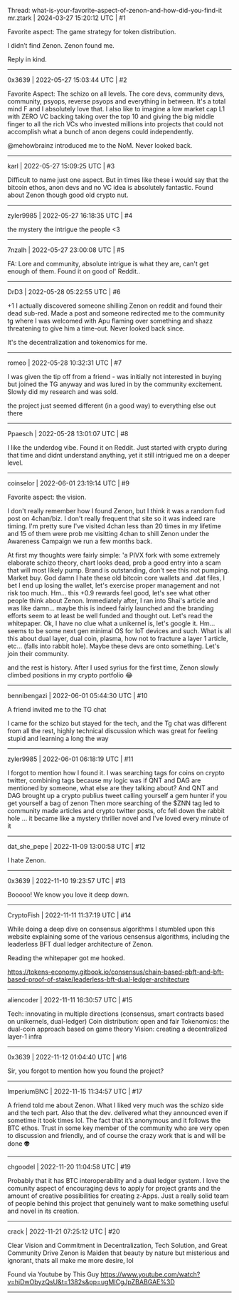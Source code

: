 Thread: what-is-your-favorite-aspect-of-zenon-and-how-did-you-find-it
mr.ztark | 2024-03-27 15:20:12 UTC | #1

Favorite aspect: The game strategy for token distribution.

I didn’t find Zenon. Zenon found me.

Reply in kind.

-------------------------

0x3639 | 2022-05-27 15:03:44 UTC | #2

Favorite Aspect:  The schizo on all levels.  The core devs, community devs, community, psyops, reverse psyops and everything in between.  It's a total mind F and I absolutely love that.  I also like to imagine a low market cap L1 with ZERO VC backing taking over the top 10 and giving the big middle finger to all the rich VCs who invested millions into projects that could not accomplish what a bunch of anon degens could independently.  

@mehowbrainz introduced me to the NoM.  Never looked back.

-------------------------

karl | 2022-05-27 15:09:25 UTC | #3

Difficult to name just one aspect. But in times like these i would say that the bitcoin ethos, anon devs and no VC idea is absolutely fantastic. Found about Zenon though good old crypto nut.

-------------------------

zyler9985 | 2022-05-27 16:18:35 UTC | #4

the mystery
the intrigue
the people <3

-------------------------

7nzalh | 2022-05-27 23:00:08 UTC | #5

FA: Lore and community, absolute intrigue is what they are, can't get enough of them.
Found it on good ol' Reddit..

-------------------------

DrD3 | 2022-05-28 05:22:55 UTC | #6

+1 I actually discovered someone shilling Zenon on reddit and found their dead sub-red. Made a post and someone redirected me to the community tg where I was welcomed with Apu flaming over something and shazz threatening to give him a time-out. Never looked back since.

It's the decentralization and tokenomics for me.

-------------------------

romeo | 2022-05-28 10:32:31 UTC | #7

I was given the tip off from a friend - was initially not interested in buying but joined the TG anyway and was lured in by the community excitement. Slowly did my research and was sold.

the project just seemed different (in a good way) to everything else out there

-------------------------

Ppaesch | 2022-05-28 13:01:07 UTC | #8

I like the underdog vibe. Found it on Reddit. Just started with crypto during that time and didnt understand anything, yet it still intrigued me on a deeper level.

-------------------------

coinselor | 2022-06-01 23:19:14 UTC | #9

Favorite aspect: the vision.

I don't really remember how I found Zenon, but I think it was a random fud post on 4chan/biz. I don't really frequent that site so it was indeed rare timing. I'm pretty sure I've visited 4chan less than 20 times in my lifetime and 15 of them were prob me visitting 4chan to shill Zenon under the Awareness Campaign we run a few months back.

At first my thoughts were fairly simple: 'a PIVX fork with some extremely elaborate schizo theory, chart looks dead, prob a good entry into a scam that will most likely pump. Brand is outstanding, don't see this not pumping. Market buy. God damn I hate these old bitcoin core wallets and .dat files, I bet I end up losing the wallet, let's exercise proper management and not risk too much. Hm... this +0.9 rewards feel good, let's see what other people think about Zenon. Immediately after, I ran into Shai's article and was like damn... maybe this is indeed fairly launched and the branding efforts seem to at least be well funded and thought out. Let's read the whitepaper. Ok, I have no clue what a unikernel is, let's google it. Hm... seems to be some next gen minimal OS for IoT devices and such. What is all this about dual layer, dual coin, plasma, how not to fracture a layer 1 article, etc... (falls into rabbit hole). Maybe these devs are onto something. Let's join their community.

and the rest is history. After I used syrius for the first time, Zenon slowly climbed positions in my crypto portfolio :joy:

-------------------------

bennibengazi | 2022-06-01 05:44:30 UTC | #10

A friend invited me to the TG chat

I came for the schizo but stayed for the tech, and the Tg chat was different from all the rest, highly technical discussion which was great for feeling stupid and learning a long the way

-------------------------

zyler9985 | 2022-06-01 06:18:19 UTC | #11

I forgot to mention how I found it. 
I was searching tags for coins on crypto twitter, combining tags because my logic was if QNT and DAG are mentioned by someone, what else are they talking about? And QNT and DAG brought up a crypto publius tweet calling yourself a gem hunter if you get yourself a bag of zenon
Then more searching of the $ZNN tag led to community made articles and crypto twitter posts, ofc fell down the rabbit hole ... it became like a mystery thriller novel and I've loved every minute of it

-------------------------

dat_she_pepe | 2022-11-09 13:00:58 UTC | #12

I hate Zenon.

-------------------------

0x3639 | 2022-11-10 19:23:57 UTC | #13

Booooo!  We know you love it deep down.

-------------------------

CryptoFish | 2022-11-11 11:37:19 UTC | #14

While doing a deep dive on consensus algorithms I stumbled upon this website explaining some of the various censensus algorithms, including the leaderless BFT dual ledger architecture of Zenon.

Reading the whitepaper got me hooked.

https://tokens-economy.gitbook.io/consensus/chain-based-pbft-and-bft-based-proof-of-stake/leaderless-bft-dual-ledger-architecture

-------------------------

aliencoder | 2022-11-11 16:30:57 UTC | #15

Tech: innovating in multiple directions (consensus, smart contracts based on unikernels, dual-ledger)
Coin distribution:  open and fair
Tokenomics: the dual-coin approach based on game theory
Vision: creating a decentralized layer-1 infra

-------------------------

0x3639 | 2022-11-12 01:04:40 UTC | #16

Sir, you forgot to mention how you found the project?

-------------------------

ImperiumBNC | 2022-11-15 11:34:57 UTC | #17

A friend told me about Zenon. What I liked very much was the schizo side and the tech part. Also that the dev. delivered what they announced even if sometime it took times lol. The fact that it’s anonymous and it follows the BTC ethos. Trust in some key member of the community who are very open to discussion and friendly, and of course the crazy work that is and will be done 👽

-------------------------

chgoodel | 2022-11-20 11:04:58 UTC | #19

Probably that it has BTC interoperability and a dual ledger system. I love the comunity aspect of encouraging devs to apply for project grants and the amount of creative possibilities for creating z-Apps. Just a really solid team of people behind this project that genuinely want to make something useful and novel in its creation.

-------------------------

crack | 2022-11-21 07:25:12 UTC | #20

Clear Vision and Commitment in Decentralization, Tech Solution, and Great Community Drive 
Zenon is Maiden that beauty by nature but misterious and ignorant, thats all make me more desire, lol

Found via Youtube by This Guy https://www.youtube.com/watch?v=hjDwObyzQsU&t=1382s&pp=ugMICgJpZBABGAE%3D

-------------------------

